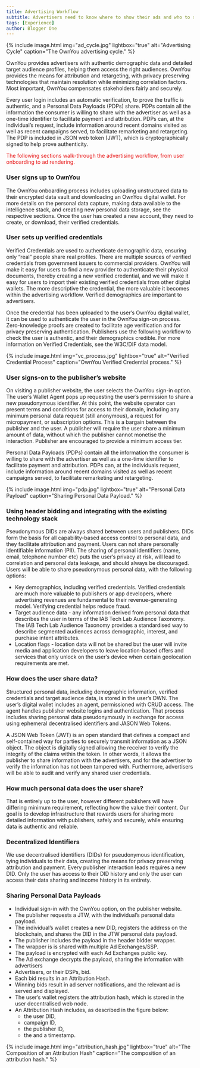 ```yaml
---
title: Advertising Workflow
subtitle: Advertisers need to know where to show their ads and who to show them to. They need to know when ads have worked, and whether one creative is more effective than another. Ultimately, advertisers want to know how to invest most effectively across all their campaigns.
tags: [Experience]
author: Blogger One
---
```


{% include image.html img="ad_cycle.jpg" lightbox="true" alt="Advertising Cycle" caption="The OwnYou advertising cycle." %}

OwnYou provides advertisers with authentic demographic data and detailed target audience profiles, helping them access the right audiences. OwnYou provides the means for attribution and retargeting, with privacy preserving technologies that maintain resolution while minimizing correlation factors. Most important, OwnYou compensates stakeholders fairly and securely.

Every user login includes an automatic verification, to prove the traffic is authentic, and a Personal Data Payloads (PDPs) share. PDPs contain all the information the consumer is willing to share with the advertiser as well as a one-time identifier to facilitate payment and attribution. PDPs can, at the individual’s request, include information around recent domains visited as well as recent campaigns served, to facilitate remarketing and retargeting. The PDP is included in JSON web token (JWT), which is cryptographically signed to help prove authenticity.

<span style="color: #e81313">The following sections walk-through the advertising workflow, from user onboarding to ad rendering.</span>

### User signs up to OwnYou

The OwnYou onboarding process includes uploading unstructured data to their encrypted data vault and downloading an OwnYou digital wallet. For more details on the personal data capture, making data available to the intelligence stack, and creating new personal data storage, see the respective sections. Once the user has created a new account, they need to create, or download, their verified credentials.

### User sets up verified credentials

Verified Credentials are used to authenticate demographic data, ensuring only “real” people share real profiles. There are multiple sources of verified credentials from government issuers to commercial providers. OwnYou will make it easy for users to find a new provider to authenticate their physical documents, thereby creating a new verified credential, and we will make it easy for users to import their existing verified credentials from other digital wallets. The more descriptive the credential, the more valuable it becomes within the advertising workflow. Verified demographics are important to advertisers.

Once the credential has been uploaded to the user’s OwnYou digital wallet, it can be used to authenticate the user in the OwnYou sign-on process. Zero-knowledge proofs are created to facilitate age verification and for privacy preserving authentication. Publishers use the following workflow to check the user is authentic, and their demographics credible. For more information on Verified Credentials, see the W3C/DIF data model.

{% include image.html img="vc_process.jpg" lightbox="true" alt="Verified Credential Process" caption="OwnYou Verified Credential process." %}

### User signs-on to the publisher’s website

On visiting a publisher website, the user selects the OwnYou sign-in option. The user’s Wallet Agent pops up requesting the user’s permission to share a new pseudonymous identifier. At this point, the website operator can present terms and conditions for access to their domain, including any minimum personal data request (still anonymous), a request for micropayment, or subscription options. This is a bargain between the publisher and the user. A publisher will require the user share a minimum amount of data, without which the publisher cannot monetise the interaction. Publisher are encouraged to provide a minimum access tier.

Personal Data Payloads (PDPs) contain all the information the consumer is willing to share with the advertiser as well as a one-time identifier to facilitate payment and attribution. PDPs can, at the individuals request, include information around recent domains visited as well as recent campaigns served, to facilitate remarketing and retargeting.

{% include image.html img="pdp.jpg" lightbox="true" alt="Personal Data Payload" caption="Sharing Personal Data Payload." %}

### Using header bidding and integrating with the existing technology stack

Pseudonymous DIDs are always shared between users and publishers. DIDs form the basis for all capability-based access control to personal data, and they facilitate attribution and payment. Users can not share personally identifiable information (PII). The sharing of personal identifiers (name, email, telephone number etc) puts the user’s privacy at risk, will lead to correlation and personal data leakage, and should always be discouraged.
Users will be able to share pseudonymous personal data, with the following options:

- Key demographics, including verified credentials. Verified credentials are much more valuable to publishers or app developers, where advertising revenues are fundamental to their revenue-generating model. Verifying credential helps reduce fraud.
- Target audience data - any information derived from personal data that describes the user in terms of the IAB Tech Lab Audience Taxonomy. The IAB Tech Lab Audience Taxonomy provides a standardised way to describe segmented audiences across demographic, interest, and purchase intent attributes.
- Location flags - location data will not be shared but the user will invite media and application developers to leave location-based offers and services that only unlock on the user’s device when certain geolocation requirements are met.

### How does the user share data?

Structured personal data, including demographic information, verified credentials and target audience data, is stored in the user’s DWN. The user’s digital wallet includes an agent, permissioned with CRUD access. The agent handles publisher website logins and authentication. That process includes sharing personal data pseudonymously in exchange for access using ephemeral decentralised identifiers and JASON Web Tokens.

A JSON Web Token (JWT) is an open standard that defines a compact and self-contained way for parties to securely transmit information as a JSON object. The object is digitally signed allowing the receiver to verify the integrity of the claims within the token. In other words, it allows the publisher to share information with the advertisers, and for the advertiser to verify the information has not been tampered with. Furthermore, advertisers will be able to audit and verify any shared user credentials.

### How much personal data does the user share?

That is entirely up to the user, however different publishers will have differing minimum requirement, reflecting how the value their content. Our goal is to develop infrastructure that rewards users for sharing more detailed information with publishers, safely and securely, while ensuring data is authentic and reliable.

### Decentralized Identifiers

We use decentralised identifiers (DIDs) for pseudonymous identification, tying individuals to their data, creating the means for privacy preserving attribution and payment. Every publisher interaction leads requires a new DID. Only the user has access to their DID history and only the user can access their data sharing and income history in its entirety.

### Sharing Personal Data Payloads

- Individual sign-in with the OwnYou option, on the publisher website.
- The publisher requests a JTW, with the individual’s personal data payload.
- The individual’s wallet creates a new DID, registers the address on the blockchain, and shares the DID in the JTW personal data payload.
- The publisher includes the payload in the header bidder wrapper.
- The wrapper is is shared with multiple Ad Exchanges/SSP.
- The payload is encrypted with each Ad Exchanges public key.
- The Ad exchange decrypts the payload, sharing the information with advertisers
- Advertisers, or their DSPs, bid.
- Each bid results in an Attribution Hash.
- Winning bids result in ad server notifications, and the relevant ad is served and displayed.
- The user’s wallet registers the attribution hash, which is stored in the user decentralised web node.
- An Attribution Hash includes, as described in the figure below:
  - the user DID,
  - campaign ID,
  - the publisher ID,
  - the and a timestamp.

{% include image.html img="attribution_hash.jpg" lightbox="true" alt="The Composition of an Attribution Hash" caption="The composition of an attribution hash." %}

